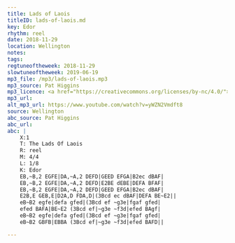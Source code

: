 ```yaml
---
title: Lads of Laois
titleID: lads-of-laois.md
key: Edor
rhythm: reel
date: 2018-11-29
location: Wellington
notes:
tags:
regtuneoftheweek: 2018-11-29
slowtuneoftheweek: 2019-06-19
mp3_file: /mp3/lads-of-laois.mp3
mp3_source: Pat Higgins
mp3_licence: <a href="https://creativecommons.org/licenses/by-nc/4.0/">CC-BY-NC-4.0</a>
mp3_url:
alt_mp3_url: https://www.youtube.com/watch?v=yWZN2Vmdft8
source: Wellington
abc_source: Pat Higgins
abc_url:
abc: |
    X:1
    T: The Lads Of Laois
    R: reel
    M: 4/4
    L: 1/8
    K: Edor
    EB,~B,2 EGFE|DA,~A,2 DEFD|GEED EFGA|B2ec dBAF|
    EB,~B,2 EGFE|DA,~A,2 DEFD|E2BE dEBE|DEFA BFAF|
    EB,~B,2 EGFE|DA,~A,2 DEFD|GEED EFGA|B2ec dBAF|
    E2B,E GEB,E|D2A,D FDA,D|(3Bcd ec dBAF|DEFA BE~E2||
    eB~B2 egfe|defa gfed|(3Bcd ef ~g3e|fgaf gfed|
    efed BAFA|BE~E2 (3Bcd ef|~g3e ~f3d|efed BAgf|
    eB~B2 egfe|defa gfed|(3Bcd ef ~g3e|fgaf gfed|
    eB~B2 GBFB|EBBA (3Bcd ef|~g3e ~f3d|efed BAFD||

---
```

